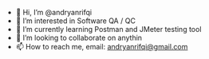 - 👋 Hi, I’m @andryanrifqi
- 👀 I’m interested in Software QA / QC
- 🌱 I’m currently learning Postman and JMeter testing tool
- 💞️ I’m looking to collaborate on anythin
- 📫 How to reach me, email: andryanrifqi@gmail.com

<!---
andryanrifqi/andryanrifqi is a ✨ special ✨ repository because its `README.md` (this file) appears on your GitHub profile.
You can click the Preview link to take a look at your changes.
--->

